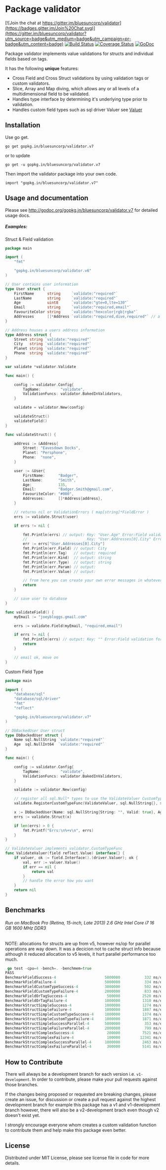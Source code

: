 Package validator
================

[![Join the chat at https://gitter.im/bluesuncorp/validator](https://badges.gitter.im/Join%20Chat.svg)](https://gitter.im/bluesuncorp/validator?utm_source=badge&utm_medium=badge&utm_campaign=pr-badge&utm_content=badge)
[![Build Status](https://semaphoreci.com/api/v1/projects/ec20115f-ef1b-4c7d-9393-cc76aba74eb4/487374/badge.svg)](https://semaphoreci.com/joeybloggs/validator)
[![Coverage Status](https://coveralls.io/repos/bluesuncorp/validator/badge.svg?branch=v7)](https://coveralls.io/r/bluesuncorp/validator?branch=v7)
[![GoDoc](https://godoc.org/gopkg.in/bluesuncorp/validator.v7?status.svg)](https://godoc.org/gopkg.in/bluesuncorp/validator.v7)

Package validator implements value validations for structs and individual fields based on tags.

It has the following **unique** features:

-   Cross Field and Cross Struct validations by using validation tags or custom validators.  
-   Slice, Array and Map diving, which allows any or all levels of a multidimensional field to be validated.  
-   Handles type interface by determining it's underlying type prior to validation.
-   Handles custom field types such as sql driver Valuer see [Valuer](https://golang.org/src/database/sql/driver/types.go?s=1210:1293#L29)

Installation
------------

Use go get.

	go get gopkg.in/bluesuncorp/validator.v7

or to update

	go get -u gopkg.in/bluesuncorp/validator.v7

Then import the validator package into your own code.

	import "gopkg.in/bluesuncorp/validator.v7"

Usage and documentation
------

Please see http://godoc.org/gopkg.in/bluesuncorp/validator.v7 for detailed usage docs.

##### Examples:

Struct & Field validation
```go
package main

import (
	"fmt"

	"gopkg.in/bluesuncorp/validator.v6"
)

// User contains user information
type User struct {
	FirstName      string     `validate:"required"`
	LastName       string     `validate:"required"`
	Age            uint8      `validate:"gte=0,lte=130"`
	Email          string     `validate:"required,email"`
	FavouriteColor string     `validate:"hexcolor|rgb|rgba"`
	Addresses      []*Address `validate:"required,dive,required"` // a person can have a home and cottage...
}

// Address houses a users address information
type Address struct {
	Street string `validate:"required"`
	City   string `validate:"required"`
	Planet string `validate:"required"`
	Phone  string `validate:"required"`
}

var validate *validator.Validate

func main() {

	config := validator.Config{
		TagName:         "validate",
		ValidationFuncs: validator.BakedInValidators,
	}

	validate = validator.New(config)

	validateStruct()
	validateField()
}

func validateStruct() {

	address := &Address{
		Street: "Eavesdown Docks",
		Planet: "Persphone",
		Phone:  "none",
	}

	user := &User{
		FirstName:      "Badger",
		LastName:       "Smith",
		Age:            135,
		Email:          "Badger.Smith@gmail.com",
		FavouriteColor: "#000",
		Addresses:      []*Address{address},
	}

	// returns nil or ValidationErrors ( map[string]*FieldError )
	errs := validate.Struct(user)

	if errs != nil {

		fmt.Println(errs) // output: Key: "User.Age" Error:Field validation for "Age" failed on the "lte" tag
		//	                         Key: "User.Addresses[0].City" Error:Field validation for "City" failed on the "required" tag
		err := errs["User.Addresses[0].City"]
		fmt.Println(err.Field) // output: City
		fmt.Println(err.Tag)   // output: required
		fmt.Println(err.Kind)  // output: string
		fmt.Println(err.Type)  // output: string
		fmt.Println(err.Param) // output:
		fmt.Println(err.Value) // output:

		// from here you can create your own error messages in whatever language you wish
		return
	}

	// save user to database
}

func validateField() {
	myEmail := "joeybloggs.gmail.com"

	errs := validate.Field(myEmail, "required,email")

	if errs != nil {
		fmt.Println(errs) // output: Key: "" Error:Field validation for "" failed on the "email" tag
		return
	}

	// email ok, move on
}
```

Custom Field Type
```go
package main

import (
	"database/sql"
	"database/sql/driver"
	"fmt"
	"reflect"

	"gopkg.in/bluesuncorp/validator.v7"
)

// DbBackedUser User struct
type DbBackedUser struct {
	Name sql.NullString `validate:"required"`
	Age  sql.NullInt64  `validate:"required"`
}

func main() {

	config := validator.Config{
		TagName:         "validate",
		ValidationFuncs: validator.BakedInValidators,
	}

	validate := validator.New(config)

	// register all sql.Null* types to use the ValidateValuer CustomTypeFunc
	validate.RegisterCustomTypeFunc(ValidateValuer, sql.NullString{}, sql.NullInt64{}, sql.NullBool{}, sql.NullFloat64{})

	x := DbBackedUser{Name: sql.NullString{String: "", Valid: true}, Age: sql.NullInt64{Int64: 0, Valid: false}}
	errs := validate.Struct(x)

	if len(errs) > 0 {
		fmt.Printf("Errs:\n%+v\n", errs)
	}
}

// ValidateValuer implements validator.CustomTypeFunc
func ValidateValuer(field reflect.Value) interface{} {
	if valuer, ok := field.Interface().(driver.Valuer); ok {
		val, err := valuer.Value()
		if err == nil {
			return val
		}
		// handle the error how you want
	}
	return nil
}
```

Benchmarks
------
###### Run on MacBook Pro (Retina, 15-inch, Late 2013) 2.6 GHz Intel Core i7 16 GB 1600 MHz DDR3
NOTE: allocations for structs are up from v5, however ns/op for parallel operations are way down.
It was a decicion not to cache struct info because although it reduced allocation to v5 levels, it
hurt parallel performance too much.
```go
 go test -cpu=4 -bench=. -benchmem=true
PASS
BenchmarkFieldSuccess-4	 					 5000000	       332 ns/op	      16 B/op	       1 allocs/op
BenchmarkFieldFailure-4	 					 5000000	       334 ns/op	      16 B/op	       1 allocs/op
BenchmarkFieldCustomTypeSuccess-4	 		 3000000	       502 ns/op	      32 B/op	       2 allocs/op
BenchmarkFieldCustomTypeFailure-4	 		 2000000	       833 ns/op	     416 B/op	       6 allocs/op
BenchmarkFieldOrTagSuccess-4	  			  500000	      2520 ns/op	      20 B/op	       2 allocs/op
BenchmarkFieldOrTagFailure-4	 			 1000000	      1310 ns/op	     384 B/op	       6 allocs/op
BenchmarkStructSimpleSuccess-4	 			 1000000	      1274 ns/op	      24 B/op	       3 allocs/op
BenchmarkStructSimpleFailure-4	 			 1000000	      1887 ns/op	     529 B/op	      11 allocs/op
BenchmarkStructSimpleCustomTypeSuccess-4	 1000000	      1374 ns/op	      56 B/op	       5 allocs/op
BenchmarkStructSimpleCustomTypeFailure-4	 1000000	      1871 ns/op	     577 B/op	      13 allocs/op
BenchmarkStructSimpleSuccessParallel-4	 	 5000000	       353 ns/op	      24 B/op	       3 allocs/op
BenchmarkStructSimpleFailureParallel-4	 	 2000000	       799 ns/op	     529 B/op	      11 allocs/op
BenchmarkStructComplexSuccess-4	  			  200000	      7521 ns/op	     368 B/op	      30 allocs/op
BenchmarkStructComplexFailure-4	  			  100000	     12341 ns/op	    2861 B/op	      72 allocs/op
BenchmarkStructComplexSuccessParallel-4	 	 1000000	      2463 ns/op	     368 B/op	      30 allocs/op
BenchmarkStructComplexFailureParallel-4	  	  300000	      5141 ns/op	    2862 B/op	      72 allocs/op
```

How to Contribute
------

There will always be a development branch for each version i.e. `v1-development`. In order to contribute, 
please make your pull requests against those branches.

If the changes being proposed or requested are breaking changes, please create an issue, for discussion 
or create a pull request against the highest development branch for example this package has a 
v1 and v1-development branch however, there will also be a v2-development brach even though v2 doesn't exist yet.

I strongly encourage everyone whom creates a custom validation function to contribute them and
help make this package even better.

License
------
Distributed under MIT License, please see license file in code for more details.

